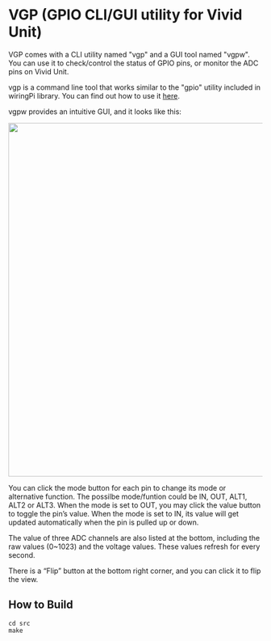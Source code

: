 # VGP (GPIO CLI/GUI utility for Vivid Unit)

VGP comes with a CLI utility named "vgp" and a GUI tool named "vgpw". You can use it to check/control the status of GPIO pins, or monitor the ADC pins on Vivid Unit.

vgp is a command line tool that works similar to the "gpio" utility included in wiringPi library. You can find out how to use it [here](https://www.vividunit.com/gpio-and-adc#VGP_Utility).

vgpw provides an intuitive GUI, and it looks like this:

<img src="https://www.vividunit.com/images/f/f8/Vgp-1024x391.png" width="700"></img>

You can click the mode button for each pin to change its mode or alternative function. The possilbe mode/funtion could be IN, OUT, ALT1, ALT2 or ALT3. When the mode is set to OUT, you may click the value button to toggle the pin’s value. When the mode is set to IN, its value will get updated automatically when the pin is pulled up or down.

The value of three ADC channels are also listed at the bottom, including the raw values (0~1023) and the voltage values. These values refresh for every second.

There is a “Flip” button at the bottom right corner, and you can click it to flip the view.

## How to Build
```
cd src
make
```

